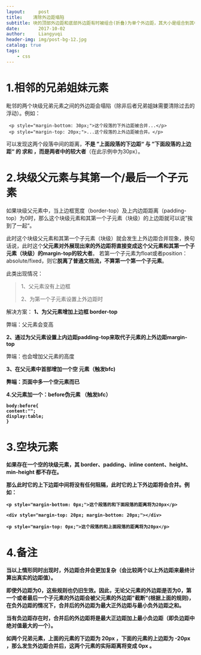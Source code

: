 ```yaml
---
layout:     post
title:    清除外边距塌陷
subtitle: 块的顶部外边距和底部外边距有时被组合(折叠)为单个外边距，其大小是组合到其中的最大外边距，这种行为称为外边距塌陷(margin collapsing)，有的地方翻译为外边距合并。
date:       2017-10-02
author:     Liangyuqi
header-img: img/post-bg-12.jpg
catalog: true
tags:
    - css
---
```

# 1.相邻的兄弟姐妹元素
毗邻的两个块级兄弟元素之间的外边距会塌陷（除非后者兄弟姐妹需要清除过去的浮动）。例如：

	 <p style="margin-bottom: 30px;">这个段落的下外边距被合并...</p>
	 <p style="margin-top: 20px;">...这个段落的上外边距被合并。</p> 

可以发现这两个段落中间的距离，**不是 ”上面段落的下边距“ 与 ”下面段落的上边距“ 的 求和 ，而是两者中的较大者**（在此示例中为30px）。

 

# 2.块级父元素与其第一个/最后一个子元素
如果块级父元素中，当上边框宽度（border-top）及上内边距距离（padding-top）为0时，那么这个块级元素和其第一个子元素（块级）的上边距就可以说”挨到了一起“。

此时这个块级父元素和其第一个子元素（块级）就会发生上外边距合并现象，换句话说，此时这个**父元素对外展现出来的外边距将直接变成这个父元素和其第一个子元素（块级）的margin-top的较大者**。
若第一个子元素为float或者position：absolute/fixed，则它**脱离了普通文档流，不算第一个第一个子元素**。                         

此类出现情况：
> 1、父元素没有上边框
> 
> 2、为第一个子元素设置上外边距时

解决方案：
**1、为父元素增加上边框 border-top**

弊端：父元素会变高

**2、通过为父元素设置上内边距padding-top来取代子元素的上外边距margin-top**

弊端：也会增加父元素的高度

**3、在父元素中首部增加一个空 <table>元素（触发bfc)**

弊端：页面中多一个空元素而已

**4.父元素加一个：before伪元素 （触发bfc）**

	body:before{
	content:"";
	display:table;
	}

 

# 3.空块元素

如果存在一个空的块级元素，其 border、padding、inline content、height、min-height 都不存在。

那么此时**它的上下边距中间将没有任何阻隔，此时它的上下外边距将会合并**。例如：
	
	<p style="margin-bottom: 0px;">这个段落的和下面段落的距离将为20px</p>
	
	<div style="margin-top: 20px; margin-bottom: 20px;"></div>
	
	<p style="margin-top: 0px;">这个段落的和上面段落的距离将为20px</p>
 

# 4.备注

当以上情形同时出现时，外边距合并会更加复杂（会比较两个以上外边距来最终计算出真实的边距值）。

即使外边距为0，这些规则也仍旧生效。因此，无论父元素的外边距是否为0，第一个或者最后一个子元素的外边距会被父元素的外边距"截断"(根据上面的规则)，在负外边距的情况下，合并后的外边距为最大正外边距与最小负外边距之和。

当有负边距存在时，合并后的外边距将是最大正边距加上最小负边距（即负边距中绝对值最大的一个）。

如两个兄弟元素，上面的元素的下边距为 20px ，下面的元素的上边距为 -20px ，那么发生外边距合并后，这两个元素的实际距离将变成 0px 。


